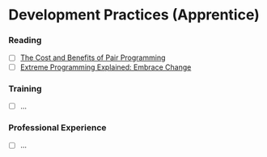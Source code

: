 # Development Practices (Apprentice)

### Reading
- [ ] [The Cost and Benefits of Pair Programming](https://collaboration.csc.ncsu.edu/laurie/Papers/XPSardinia.PDF)
- [ ] [Extreme Programming Explained: Embrace Change](https://www.amazon.com/Extreme-Programming-Explained-Embrace-Change/dp/0321278658)

### Training
- [ ] ...

### Professional Experience
- [ ] ...
